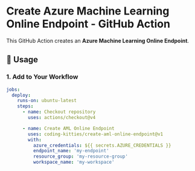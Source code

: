 # Create Azure Machine Learning Online Endpoint - GitHub Action

This GitHub Action creates an **Azure Machine Learning Online Endpoint**.

## 🚀 Usage

### **1. Add to Your Workflow**

```yaml
jobs:
  deploy:
    runs-on: ubuntu-latest
    steps:
      - name: Checkout repository
        uses: actions/checkout@v4

      - name: Create AML Online Endpoint
        uses: coding-kitties/create-aml-online-endpoint@v1
        with:
          azure_credentials: ${{ secrets.AZURE_CREDENTIALS }}
          endpoint_name: 'my-endpoint'
          resource_group: 'my-resource-group'
          workspace_name: 'my-workspace'
```
